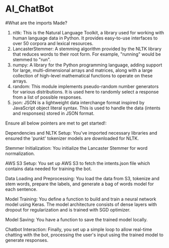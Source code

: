 # AI_ChatBot
#What are the imports Made?
1) nltk: This is the Natural Language Toolkit, a library used for working with human language data in Python. It provides easy-to-use interfaces to over 50 corpora and lexical resources.
2) LancasterStemmer: A stemming algorithm provided by the NLTK library that reduces words to their root form. For example, "running" would be stemmed to "run".
3) numpy: A library for the Python programming language, adding support for large, multi-dimensional arrays and matrices, along with a large collection of high-level mathematical functions to operate on these arrays.
4) random: This module implements pseudo-random number generators for various distributions. It is used here to randomly select a response from a list of possible responses.
5) json: JSON is a lightweight data interchange format inspired by JavaScript object literal syntax. This is used to handle the data (intents and responses) stored in JSON format.

Ensure all below pointers are met to get started!:

Dependencies and NLTK Setup: You've imported necessary libraries and ensured the 'punkt' tokenizer models are downloaded for NLTK.

Stemmer Initialization: You initialize the Lancaster Stemmer for word normalization.

AWS S3 Setup: You set up AWS S3 to fetch the intents.json file which contains data needed for training the bot.

Data Loading and Preprocessing: You load the data from S3, tokenize and stem words, prepare the labels, and generate a bag of words model for each sentence.

Model Training: You define a function to build and train a neural network model using Keras. The model architecture consists of dense layers with dropout for regularization and is trained with SGD optimizer.

Model Saving: You have a function to save the trained model locally.

Chatbot Interaction: Finally, you set up a simple loop to allow real-time chatting with the bot, processing the user's input using the trained model to generate responses.
